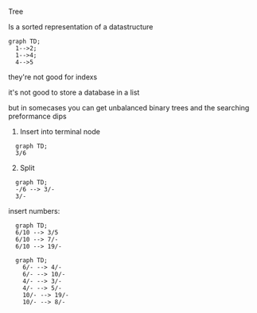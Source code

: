 Tree

Is a sorted representation of a datastructure

```{mermaid}
graph TD;
  1-->2;
  1-->4;
  4-->5
```
they're not good for indexs

it's not good to store a database in a list

but in somecases you can get unbalanced binary trees and the searching preformance dips

1. Insert into terminal node

```{mermaid}
  graph TD;
  3/6
```

2. Split

```{mermaid}
  graph TD;
  -/6 --> 3/-
  3/-
```

insert numbers:

```{mermaid}
  graph TD;
  6/10 --> 3/5
  6/10 --> 7/-
  6/10 --> 19/-
```

```{mermaid}
  graph TD;
    6/- --> 4/-
    6/- --> 10/-
    4/- --> 3/-
    4/- --> 5/-
    10/- --> 19/-
    10/- --> 8/-
```
